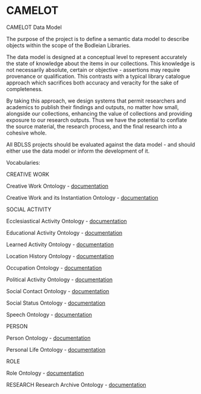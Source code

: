 CAMELOT
=======

CAMELOT Data Model

The purpose of the project is to define a semantic data model to describe objects within the scope of the Bodleian Libraries.

The data model is designed at a conceptual level to represent accurately the state of knowledge about the items in our collections. This knowledge is not necessarily absolute, certain or objective - assertions may require provenance or qualification. This contrasts with a typical library catalogue approach which sacrifices both accuracy and veracity for the sake of completeness.

By taking this approach, we design systems that permit researchers and academics to publish their findings and outputs, no matter how small, alongside our collections, enhancing the value of collections and providing exposure to our research outputs. Thus we have the potential to conflate the source material, the research process, and the final research into a cohesive whole.

All BDLSS projects should be evaluated against the data model - and should either use the data model or inform the development of it.


Vocabularies:


CREATIVE WORK

Creative Work Ontology - <a href="http://www.essepuntato.it/lode/owlapi/reasoner/https://raw.githubusercontent.com/BDLSS/CAMELOT/master/DataModel/OWL/CreativeWork.owl">documentation</a> 

Creative Work and its Instantiation Ontology - <a href="http://www.essepuntato.it/lode/owlapi/reasoner/https://raw.githubusercontent.com/BDLSS/CAMELOT/master/DataModel/OWL/CreativeWorkInstance.owl">documentation</a>

SOCIAL ACTIVITY

Ecclesiastical Activity Ontology - <a href="http://www.essepuntato.it/lode/owlapi/reasoner/https://raw.githubusercontent.com/BDLSS/CAMELOT/master/DataModel/OWL/Ecclesiastic.owl">documentation</a>

Educational Activity Ontology - <a href="http://www.essepuntato.it/lode/owlapi/reasoner/https://raw.githubusercontent.com/BDLSS/CAMELOT/master/DataModel/OWL/Education.owl">documentation</a>

Learned Activity Ontology - <a href="http://www.essepuntato.it/lode/owlapi/reasoner/https://raw.githubusercontent.com/BDLSS/CAMELOT/master/DataModel/OWL/LearnedActivity.owl">documentation</a>

Location History Ontology - <a href="http://www.essepuntato.it/lode/owlapi/reasoner/https://raw.githubusercontent.com/BDLSS/CAMELOT/master/DataModel/OWL/LocationHistory.owl">documentation</a>

Occupation Ontology - <a href="http://www.essepuntato.it/lode/owlapi/reasoner/https://raw.githubusercontent.com/BDLSS/CAMELOT/master/DataModel/OWL/Occupation.owl">documentation</a>

Political Activity Ontology - <a href="http://www.essepuntato.it/lode/owlapi/reasoner/https://raw.githubusercontent.com/BDLSS/CAMELOT/master/DataModel/OWL/Politics.owl">documentation</a>

Social Contact Ontology - <a href="http://www.essepuntato.it/lode/owlapi/reasoner/https://raw.githubusercontent.com/BDLSS/CAMELOT/master/DataModel/OWL/SocialContact.owl">documentation</a>

Social Status Ontology - <a href="http://www.essepuntato.it/lode/owlapi/reasoner/https://raw.githubusercontent.com/BDLSS/CAMELOT/master/DataModel/OWL/SocialStatus.owl">documentation</a>

Speech Ontology - <a href="http://www.essepuntato.it/lode/owlapi/reasoner/https://raw.githubusercontent.com/BDLSS/CAMELOT/master/DataModel/OWL/Speech.owl">documentation</a>


PERSON

Person Ontology - <a href="http://www.essepuntato.it/lode/owlapi/reasoner/https://raw.githubusercontent.com/BDLSS/CAMELOT/master/DataModel/OWL/Person.owl">documentation</a>

Personal Life Ontology - <a href="http://www.essepuntato.it/lode/owlapi/reasoner/https://raw.githubusercontent.com/BDLSS/CAMELOT/master/DataModel/OWL/PersonalLife.owl">documentation</a>



ROLE

Role Ontology - <a href="http://www.essepuntato.it/lode/owlapi/reasoner/https://raw.githubusercontent.com/BDLSS/CAMELOT/master/DataModel/OWL/Role.owl">documentation</a>



RESEARCH
Research Archive Ontology - <a href="http://www.essepuntato.it/lode/owlapi/reasoner/https://raw.githubusercontent.com/BDLSS/CAMELOT/master/DataModel/OWL/ORA.owl">documentation</a>






















